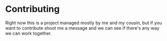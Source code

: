 # Contributing

Right now this is a project managed mostly by me and my cousin, but if you want to contribute shoot me a message and
we can see if there's any way we can work together.

